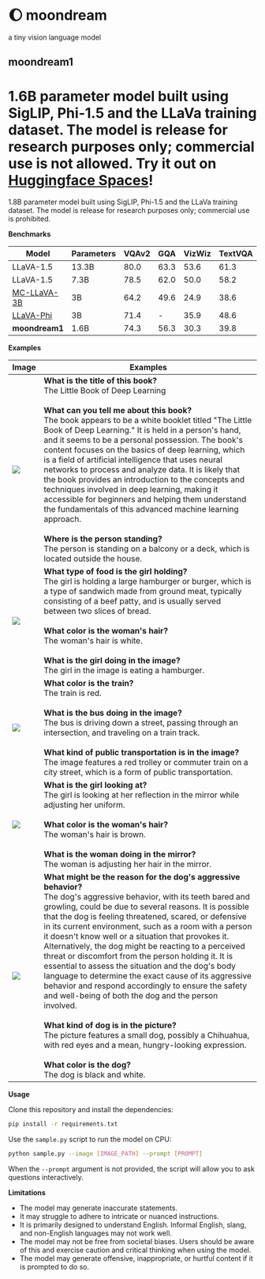 # 🌔 moondream

a tiny vision language model

## moondream1

1.6B parameter model built using SigLIP, Phi-1.5 and the LLaVa training dataset.
The model is release for research purposes only; commercial use is not allowed.
Try it out on [Huggingface Spaces](https://huggingface.co/spaces/vikhyatk/moondream1)!
=======
1.8B parameter model built using SigLIP, Phi-1.5 and the LLaVa training dataset.
The model is release for research purposes only; commercial use is prohibited.

**Benchmarks**

| Model | Parameters | VQAv2 | GQA | VizWiz | TextVQA |
| --- | --- | --- | --- | --- | --- |
| LLaVA-1.5 | 13.3B | 80.0 | 63.3 | 53.6 | 61.3 |
| LLaVA-1.5 | 7.3B | 78.5 | 62.0 | 50.0 | 58.2 |
| [MC-LLaVA-3B](https://huggingface.co/visheratin/MC-LLaVA-3b) | 3B | 64.2 | 49.6 | 24.9 | 38.6 |
| [LLaVA-Phi](https://arxiv.org/pdf/2401.02330.pdf) | 3B | 71.4 | - | 35.9 | 48.6 |
| **moondream1** | 1.6B | 74.3 | 56.3 | 30.3 | 39.8 |

**Examples**

| Image | Examples |
| --- | --- |
| ![](assets/demo-1.jpg) | **What is the title of this book?**<br>The Little Book of Deep Learning<br><br>**What can you tell me about this book?**<br>The book appears to be a white booklet titled "The Little Book of Deep Learning." It is held in a person's hand, and it seems to be a personal possession. The book's content focuses on the basics of deep learning, which is a field of artificial intelligence that uses neural networks to process and analyze data. It is likely that the book provides an introduction to the concepts and techniques involved in deep learning, making it accessible for beginners and helping them understand the fundamentals of this advanced machine learning approach.<br><br>**Where is the person standing?**<br>The person is standing on a balcony or a deck, which is located outside the house. |
| ![](assets/demo-2.jpg) | **What type of food is the girl holding?**<br>The girl is holding a large hamburger or burger, which is a type of sandwich made from ground meat, typically consisting of a beef patty, and is usually served between two slices of bread.<br><br>**What color is the woman's hair?**<br>The woman's hair is white.<br><br>**What is the girl doing in the image?**<br>The girl in the image is eating a hamburger. |
| ![](assets/demo-3.jpg) | **What color is the train?**<br>The train is red.<br><br>**What is the bus doing in the image?**<br>The bus is driving down a street, passing through an intersection, and traveling on a train track.<br><br>**What kind of public transportation is in the image?**<br>The image features a red trolley or commuter train on a city street, which is a form of public transportation. |
| ![](assets/demo-4.jpg) | **What is the girl looking at?**<br>The girl is looking at her reflection in the mirror while adjusting her uniform.<br><br>**What color is the woman's hair?**<br>The woman's hair is brown.<br><br>**What is the woman doing in the mirror?**<br>The woman is adjusting her hair in the mirror. |
| ![](assets/demo-5.jpg) | **What might be the reason for the dog's aggressive behavior?**<br>The dog's aggressive behavior, with its teeth bared and growling, could be due to several reasons. It is possible that the dog is feeling threatened, scared, or defensive in its current environment, such as a room with a person it doesn't know well or a situation that provokes it. Alternatively, the dog might be reacting to a perceived threat or discomfort from the person holding it. It is essential to assess the situation and the dog's body language to determine the exact cause of its aggressive behavior and respond accordingly to ensure the safety and well-being of both the dog and the person involved.<br><br>**What kind of dog is in the picture?**<br>The picture features a small dog, possibly a Chihuahua, with red eyes and a mean, hungry-looking expression.<br><br>**What color is the dog?**<br>The dog is black and white. |

**Usage**

Clone this repository and install the dependencies:

```bash
pip install -r requirements.txt
```

Use the `sample.py` script to run the model on CPU:

```bash
python sample.py --image [IMAGE_PATH] --prompt [PROMPT]
```

When the `--prompt` argument is not provided, the script will allow you to ask
questions interactively.

**Limitations**

* The model may generate inaccurate statements.
* It may struggle to adhere to intricate or nuanced instructions.
* It is primarily designed to understand English. Informal English, slang, and
  non-English languages may not work well.
* The model may not be free from societal biases. Users should be aware of this
  and exercise caution and critical thinking when using the model.
* The model may generate offensive, inappropriate, or hurtful content if it is
  prompted to do so.
